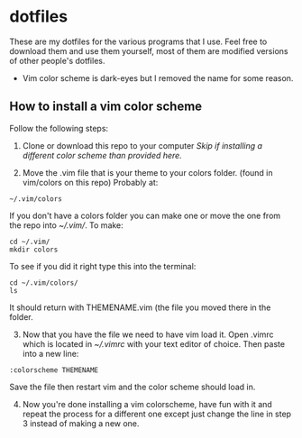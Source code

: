 # dotfiles
These are my dotfiles for the various programs that I use. Feel free to download them and use them yourself, most of them are modified versions of other people's dotfiles. 
- Vim color scheme is dark-eyes but I removed the name for some reason.
## How to install a vim color scheme
Follow the following steps:
1. Clone or download this repo to your computer *Skip if installing a different color scheme than provided here.*

2. Move the .vim file that is your theme to your colors folder. (found in vim/colors on this repo)
Probably at:
```
~/.vim/colors
```
If you don't have a colors folder you can make one or move the one from the repo into *~/.vim/*.
To make:
```
cd ~/.vim/
mkdir colors
```
To see if you did it right type this into the terminal:
```
cd ~/.vim/colors/
ls
```
It should return with THEMENAME.vim (the file you moved there in the folder.

3. Now that you have the file we need to have vim load it. Open .vimrc which is located in *~/.vimrc* with your text editor of choice. Then paste into a new line:
```
:colorscheme THEMENAME
```
Save the file then restart vim and the color scheme should load in.

4. Now you're done installing a vim colorscheme, have fun with it and repeat the process for a different one except just change the line in step 3 instead of making a new one.
